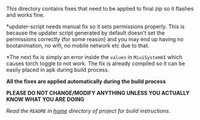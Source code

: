 This directory contains fixes that need to be applied to final zip so it flashes and works fine.

*updater-script needs manual fix so it sets permissions properly. This is because the updater script generated by default doesn't set the permissions correctly (for some reason) and you may end up having no bootanimation, no wifi, no mobile network etc due to that.

*The next fix is simply an error inside the `values` in `MiuiSystemUI` which causes torch toggle to not work. The fix is already compiled so it can be easily placed in apk during build process.

**All the fixes are applied automatically during the build process**

**PLEASE DO NOT CHANGE/MODIFY ANYTHING UNLESS YOU ACTUALLY KNOW WHAT YOU ARE DOING**

*Read the `README` in [home][1] directory of project for build instructions.*


  [1]: https://github.com/Jaskaranbir/MIUI_Patchrom-Nexus4
